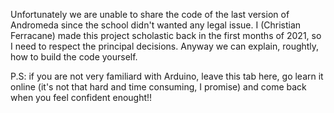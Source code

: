 Unfortunately we are unable to share the code of the last version of Andromeda since the school didn't wanted any legal issue.
I (Christian Ferracane) made this project scholastic back in the first months of 2021, so I need to respect the principal decisions.
Anyway we can explain, roughtly, how to build the code yourself.

P.S: if you are not very familiard with Arduino, leave this tab here, go learn it online (it's not that hard and time consuming, I promise) and come back when you feel confident enought!!
